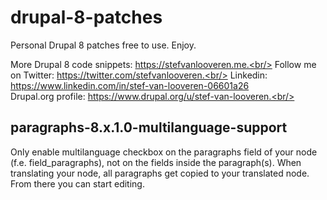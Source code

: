 # drupal-8-patches
Personal Drupal 8 patches free to use. Enjoy.  
  
More Drupal 8 code snippets: https://stefvanlooveren.me.<br/>
Follow me on Twitter: https://twitter.com/stefvanlooveren.<br/>
Linkedin: https://www.linkedin.com/in/stef-van-looveren-06601a26<br/>
Drupal.org profile: https://www.drupal.org/u/stef-van-looveren.<br/>
## paragraphs-8.x.1.0-multilanguage-support ##
Only enable multilanguage checkbox on the paragraphs field of your node (f.e. field_paragraphs), not on the fields inside the paragraph(s). When translating your node, all paragraphs get copied to your translated node. From there you can start editing. 

